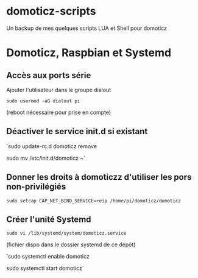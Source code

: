 # domoticz-scripts

Un backup de mes quelques scripts LUA et Shell pour domoticz

# Domoticz, Raspbian et Systemd
## Accès aux ports série
Ajouter l'utilisateur dans le groupe dialout

`sudo usermod -aG dialout pi`

(reboot nécessaire pour prise en compte)

## Déactiver le service init.d si existant
`sudo update-rc.d domoticz remove

sudo mv /etc/init.d/domoticz ~`

## Donner les droits à domoticzz d'utiliser les pors non-privilégiés
`sudo setcap CAP_NET_BIND_SERVICE=+eip /home/pi/domoticz/domoticz`

## Créer l'unité Systemd
`sudo vi /lib/systemd/system/domoticz.service`

(fichier dispo dans le dossier systemd de ce dépôt)

`sudo systemctl enable domoticz

sudo systemctl start domoticz`
